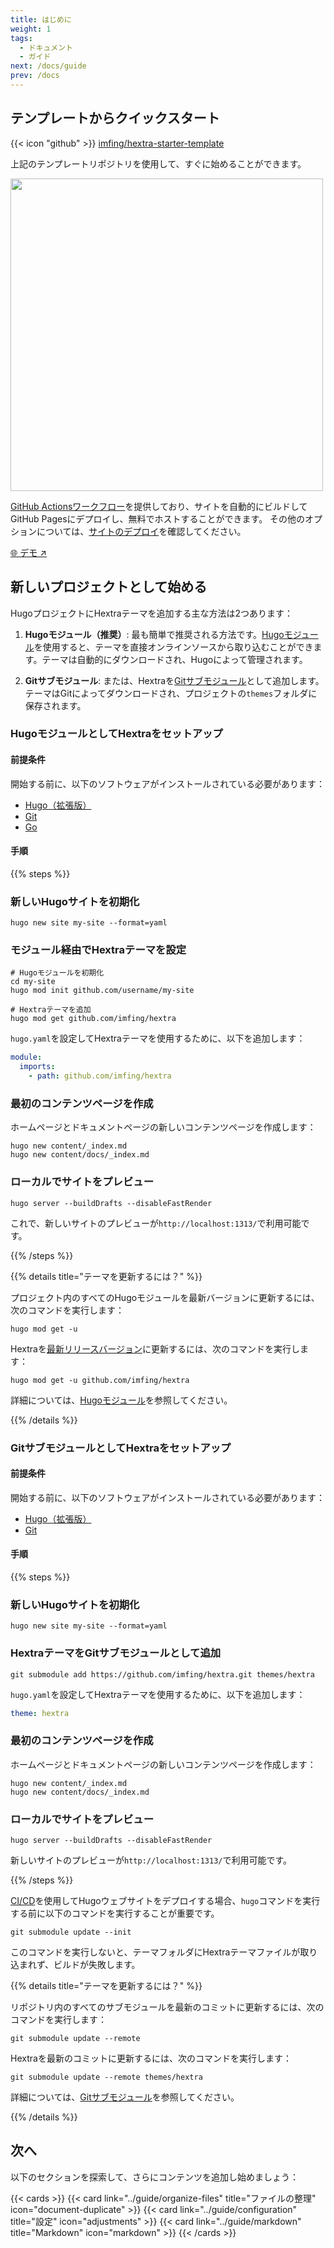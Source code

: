 ```yaml
---
title: はじめに
weight: 1
tags:
  - ドキュメント
  - ガイド
next: /docs/guide
prev: /docs
---
```


## テンプレートからクイックスタート

{{< icon "github" >}}&nbsp;[imfing/hextra-starter-template](https://github.com/imfing/hextra-starter-template)

上記のテンプレートリポジトリを使用して、すぐに始めることができます。

<img src="https://docs.github.com/assets/cb-77734/mw-1440/images/help/repository/use-this-template-button.webp" width="500">

[GitHub Actionsワークフロー](https://docs.github.com/ja/pages/getting-started-with-github-pages/configuring-a-publishing-source-for-your-github-pages-site#publishing-with-a-custom-github-actions-workflow)を提供しており、サイトを自動的にビルドしてGitHub Pagesにデプロイし、無料でホストすることができます。
その他のオプションについては、[サイトのデプロイ](../guide/deploy-site)を確認してください。

[🌐 デモ ↗](https://imfing.github.io/hextra-starter-template/)

## 新しいプロジェクトとして始める

HugoプロジェクトにHextraテーマを追加する主な方法は2つあります：

1. **Hugoモジュール（推奨）**: 最も簡単で推奨される方法です。[Hugoモジュール](https://gohugo.io/hugo-modules/)を使用すると、テーマを直接オンラインソースから取り込むことができます。テーマは自動的にダウンロードされ、Hugoによって管理されます。

2. **Gitサブモジュール**: または、Hextraを[Gitサブモジュール](https://git-scm.com/book/ja/v2/Git-%E3%83%84%E3%83%BC%E3%83%AB-%E3%82%B5%E3%83%96%E3%83%A2%E3%82%B8%E3%83%A5%E3%83%BC%E3%83%AB)として追加します。テーマはGitによってダウンロードされ、プロジェクトの`themes`フォルダに保存されます。

### HugoモジュールとしてHextraをセットアップ

#### 前提条件

開始する前に、以下のソフトウェアがインストールされている必要があります：

- [Hugo（拡張版）](https://gohugo.io/installation/)
- [Git](https://git-scm.com/)
- [Go](https://go.dev/)

#### 手順

{{% steps %}}

### 新しいHugoサイトを初期化

```shell
hugo new site my-site --format=yaml
```

### モジュール経由でHextraテーマを設定

```shell
# Hugoモジュールを初期化
cd my-site
hugo mod init github.com/username/my-site

# Hextraテーマを追加
hugo mod get github.com/imfing/hextra
```

`hugo.yaml`を設定してHextraテーマを使用するために、以下を追加します：

```yaml
module:
  imports:
    - path: github.com/imfing/hextra
```

### 最初のコンテンツページを作成

ホームページとドキュメントページの新しいコンテンツページを作成します：

```shell
hugo new content/_index.md
hugo new content/docs/_index.md
```

### ローカルでサイトをプレビュー

```shell
hugo server --buildDrafts --disableFastRender
```

これで、新しいサイトのプレビューが`http://localhost:1313/`で利用可能です。

{{% /steps %}}


{{% details title="テーマを更新するには？" %}}

プロジェクト内のすべてのHugoモジュールを最新バージョンに更新するには、次のコマンドを実行します：

```shell
hugo mod get -u
```

Hextraを[最新リリースバージョン](https://github.com/imfing/hextra/releases)に更新するには、次のコマンドを実行します：

```shell
hugo mod get -u github.com/imfing/hextra
```

詳細については、[Hugoモジュール](https://gohugo.io/hugo-modules/use-modules/#update-all-modules)を参照してください。

{{% /details %}}

### GitサブモジュールとしてHextraをセットアップ

#### 前提条件

開始する前に、以下のソフトウェアがインストールされている必要があります：

- [Hugo（拡張版）](https://gohugo.io/installation/)
- [Git](https://git-scm.com/)

#### 手順

{{% steps %}}

### 新しいHugoサイトを初期化

```shell
hugo new site my-site --format=yaml
```

### HextraテーマをGitサブモジュールとして追加

```shell
git submodule add https://github.com/imfing/hextra.git themes/hextra
```

`hugo.yaml`を設定してHextraテーマを使用するために、以下を追加します：

```yaml
theme: hextra
```

### 最初のコンテンツページを作成

ホームページとドキュメントページの新しいコンテンツページを作成します：

```shell
hugo new content/_index.md
hugo new content/docs/_index.md
```

### ローカルでサイトをプレビュー

```shell
hugo server --buildDrafts --disableFastRender
```

新しいサイトのプレビューが`http://localhost:1313/`で利用可能です。

{{% /steps %}}


[CI/CD](https://ja.wikipedia.org/wiki/CI/CD)を使用してHugoウェブサイトをデプロイする場合、`hugo`コマンドを実行する前に以下のコマンドを実行することが重要です。

```shell
git submodule update --init
```

このコマンドを実行しないと、テーマフォルダにHextraテーマファイルが取り込まれず、ビルドが失敗します。


{{% details title="テーマを更新するには？" %}}

リポジトリ内のすべてのサブモジュールを最新のコミットに更新するには、次のコマンドを実行します：

```shell
git submodule update --remote
```

Hextraを最新のコミットに更新するには、次のコマンドを実行します：

```shell
git submodule update --remote themes/hextra
```

詳細については、[Gitサブモジュール](https://git-scm.com/book/ja/v2/Git-%E3%83%84%E3%83%BC%E3%83%AB-%E3%82%B5%E3%83%96%E3%83%A2%E3%82%B8%E3%83%A5%E3%83%BC%E3%83%AB)を参照してください。

{{% /details %}}

## 次へ

以下のセクションを探索して、さらにコンテンツを追加し始めましょう：

{{< cards >}}
  {{< card link="../guide/organize-files" title="ファイルの整理" icon="document-duplicate" >}}
  {{< card link="../guide/configuration" title="設定" icon="adjustments" >}}
  {{< card link="../guide/markdown" title="Markdown" icon="markdown" >}}
{{< /cards >}}
